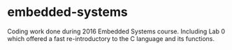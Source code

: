 # embedded-systems
Coding work done during 2016 Embedded Systems course. Including Lab 0 which offered a fast re-introductory to the C language and its functions.
